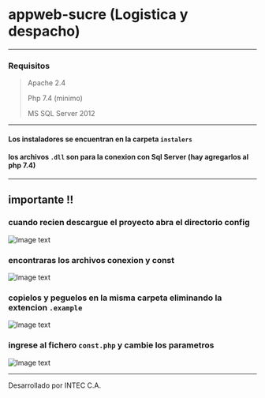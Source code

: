 
# appweb-sucre (Logistica y despacho)

***

### Requisitos
> Apache 2.4
>
> Php 7.4 (minimo)
> 
> MS SQL Server 2012

***
#### Los instaladores se encuentran en la carpeta ` instalers `
#### los archivos ` .dll ` son para la conexion con Sql Server (hay agregarlos al php 7.4)
***

## importante !!

### cuando recien descargue el proyecto abra el directorio config

![Image text](public/img/appweb-sucre_md_1.png)

### encontraras los archivos conexion y const

![Image text](public/img/appweb-sucre_md_2.png)

### copielos y peguelos en la misma carpeta eliminando la extencion ` .example `

![Image text](public/img/appweb-sucre_md_3.png)

### ingrese al fichero ` const.php ` y cambie los parametros

![Image text](public/img/appweb-sucre_md_4.png)

*** 

Desarrollado por INTEC C.A.

